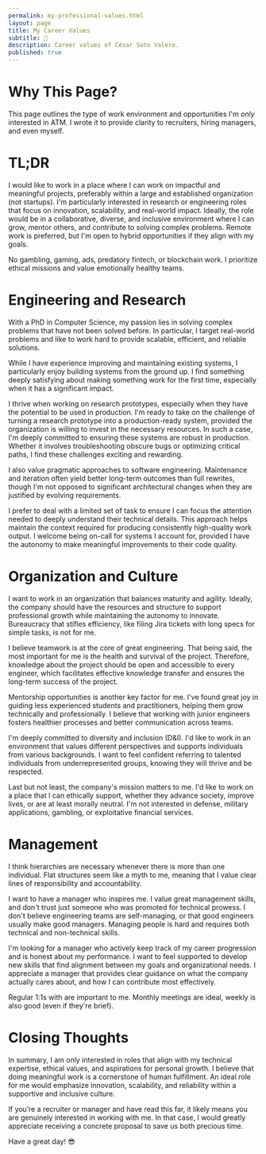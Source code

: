 ```yaml
---
permalink: my-professional-values.html
layout: page
title: My Career Values
subtitle: 🚀
description: Career values of César Soto Valero.
published: true
---
```


# Why This Page?

This page outlines the type of work environment and opportunities I'm _only_ interested in ATM.
I wrote it to provide clarity to recruiters, hiring managers, and even myself.

# TL;DR

I would like to work in a place where I can work on impactful and meaningful projects, preferably within a large and established organization (not startups). 
I'm particularly interested in research or engineering roles that focus on innovation, scalability, and real-world impact.
Ideally, the role would be in a collaborative, diverse, and inclusive environment where I can grow, mentor others, and contribute to solving complex problems. 
Remote work is preferred, but I'm open to hybrid opportunities if they align with my goals.

No gambling, gaming, ads, predatory fintech, or blockchain work.
I prioritize ethical missions and value emotionally healthy teams.

# Engineering and Research

With a PhD in Computer Science, my passion lies in solving complex problems that have not been solved before.
In particular, I target real-world problems and like to work hard to provide scalable, efficient, and reliable solutions.

While I have experience improving and maintaining existing systems, I particularly enjoy building systems from the ground up. 
I find something deeply satisfying about making something work for the first time, especially when it has a significant impact.

I thrive when working on research prototypes, especially when they have the potential to be used in production.
I'm ready to take on the challenge of turning a research prototype into a production-ready system, provided the organization is willing to invest in the necessary resources. 
In such a case, I'm deeply committed to ensuring these systems are robust in production.
Whether it involves troubleshooting obscure bugs or optimizing critical paths, I find these challenges exciting and rewarding.

I also value pragmatic approaches to software engineering. 
Maintenance and iteration often yield better long-term outcomes than full rewrites, though I'm not opposed to significant architectural changes when they are justified by evolving requirements.

I prefer to deal with a limited set of task to ensure I can focus the attention needed to deeply understand their technical details.
This approach helps maintain the context required for producing consistently high-quality work output.
I welcome being on-call for systems I account for, provided I have the autonomy to make meaningful improvements to their code quality.

# Organization and Culture

I want to work in an organization that balances maturity and agility. 
Ideally, the company should have the resources and structure to support professional growth while maintaining the autonomy to innovate.
Bureaucracy that stifles efficiency, like filing Jira tickets with long specs for simple tasks, is not for me.

I believe teamwork is at the core of great engineering. 
That being said, the most important for me is the health and survival of the project.
Therefore, knowledge about the project should be open and accessible to every engineer, which facilitates effective knowledge transfer and ensures the long-term success of the project.

Mentorship opportunities is another key factor for me.
I've found great joy in guiding less experienced students and practitioners, helping them grow technically and professionally.
I believe that working with junior engineers fosters healthier processes and better communication across teams.

I'm deeply committed to diversity and inclusion (D&I). 
I'd like to work in an environment that values different perspectives and supports individuals from various backgrounds.
I want to feel confident referring to talented individuals from underrepresented groups, knowing they will thrive and be respected.

Last but not least, the company's mission matters to me.
I'd like to work on a place that I can ethically support, whether they advance society, improve lives, or are at least morally neutral.
I'm not interested in defense, military applications, gambling, or exploitative financial services.

# Management

I think hierarchies are necessary whenever there is more than one individual. 
Flat structures seem like a myth to me, meaning that I value clear lines of responsibility and accountability.

I want to have a manager who inspires me. 
I value great management skills, and don't trust just someone who was promoted for technical prowess.
I don't believe engineering teams are self-managing, or that good engineers usually make good managers. 
Managing people is hard and requires both technical and non-technical skills.

I'm looking for a manager who actively keep track of my career progression and is honest about my performance. 
I want to feel supported to develop new skills that find alignment between my goals and organizational needs. 
I appreciate a manager that provides clear guidance on what the company actually cares about, and how I can contribute most effectively.

Regular 1:1s with are important to me. 
Monthly meetings are ideal, weekly is also good (even if they're brief).

# Closing Thoughts

In summary, I am only interested in roles that align with my technical expertise, ethical values, and aspirations for personal growth.
I believe that doing meaningful work is a cornerstone of human fulfillment.
An ideal role for me would emphasize innovation, scalability, and reliability within a supportive and inclusive culture.

If you’re a recruiter or manager and have read this far, it likely means you are genuinely interested in working with me.
In that case, I would greatly appreciate receiving a concrete proposal to save us both precious time.

Have a great day! 😎
